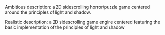 Ambitious description: a 2D sidescrolling horror/puzzle game centered around the principles of light and shadow.

Realistic description: a 2D sidescrolling game engine centered featuring the basic implementation of the principles of light and shadow